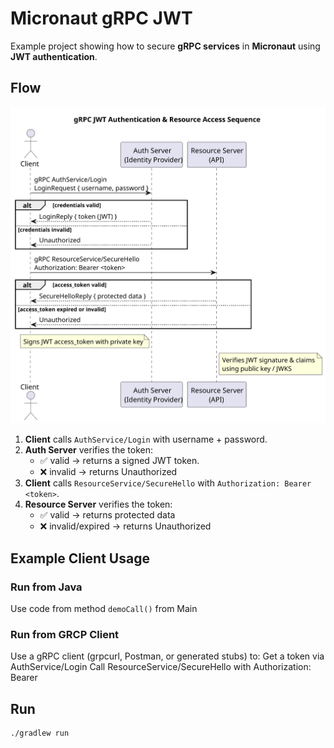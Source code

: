 # Micronaut gRPC JWT

Example project showing how to secure **gRPC services** in **Micronaut** using **JWT authentication**.

## Flow

![JWT gRPC Sequence Diagram](docs/jwt_diagram.svg)

1. **Client** calls `AuthService/Login` with username + password.
2. **Auth Server** verifies the token:
    - ✅ valid → returns a signed JWT token.
    - ❌ invalid → returns Unauthorized
3. **Client** calls `ResourceService/SecureHello` with `Authorization: Bearer <token>`.
4. **Resource Server** verifies the token:
    - ✅ valid → returns protected data
    - ❌ invalid/expired → returns Unauthorized

## Example Client Usage
### Run from Java
Use code from method ```demoCall()``` from Main
### Run from GRCP Client
Use a gRPC client (grpcurl, Postman, or generated stubs) to:
Get a token via AuthService/Login
Call ResourceService/SecureHello with Authorization: Bearer <token>
## Run

```bash
./gradlew run